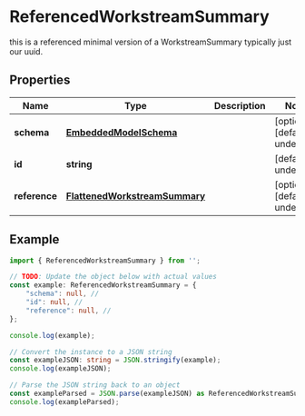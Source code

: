 
# ReferencedWorkstreamSummary

this is a referenced minimal version of a WorkstreamSummary typically just our uuid.

## Properties

Name | Type | Description | Notes
------------ | ------------- | ------------- | -------------
**schema** | [**EmbeddedModelSchema**](EmbeddedModelSchema) |  | [optional] [default to undefined]
**id** | **string** |  | [default to undefined]
**reference** | [**FlattenedWorkstreamSummary**](FlattenedWorkstreamSummary) |  | [optional] [default to undefined]

## Example

```typescript
import { ReferencedWorkstreamSummary } from '';

// TODO: Update the object below with actual values
const example: ReferencedWorkstreamSummary = {
    "schema": null, // 
    "id": null, // 
    "reference": null, // 
};

console.log(example);

// Convert the instance to a JSON string
const exampleJSON: string = JSON.stringify(example);
console.log(exampleJSON);

// Parse the JSON string back to an object
const exampleParsed = JSON.parse(exampleJSON) as ReferencedWorkstreamSummary;
console.log(exampleParsed);
```




